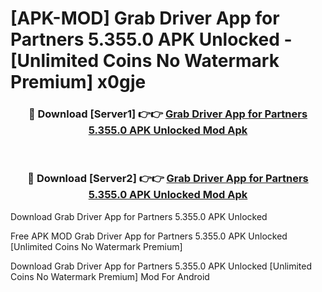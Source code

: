 # [APK-MOD] Grab Driver  App for Partners 5.355.0 APK Unlocked - [Unlimited Coins No Watermark Premium] x0gje



<div align="center">
<h3>🔴 Download [Server1] 👉👉 <a href="https://momento.my/?title=Grab_Driver__App_for_Partners_5.355.0_APK_Unlocked">Grab Driver  App for Partners 5.355.0 APK Unlocked Mod Apk</a></h3><br>

<h3>🔴 Download [Server2] 👉👉 <a href="https://momento.my/?title=Grab_Driver__App_for_Partners_5.355.0_APK_Unlocked">Grab Driver  App for Partners 5.355.0 APK Unlocked Mod Apk</a></h3>
</div>



Download Grab Driver  App for Partners 5.355.0 APK Unlocked 

Free APK MOD Grab Driver  App for Partners 5.355.0 APK Unlocked [Unlimited Coins No Watermark Premium]

Download Grab Driver  App for Partners 5.355.0 APK Unlocked [Unlimited Coins No Watermark Premium] Mod For Android
